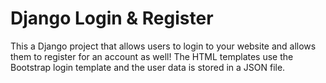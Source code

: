 # Django Login & Register
This a Django project that allows users to login to your website and allows them to register for an account as well! The HTML templates use the Bootstrap login template and the user data is stored in a JSON file.
